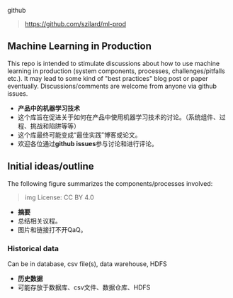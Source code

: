 github
> https://github.com/szilard/ml-prod


## Machine Learning in Production

This repo is intended to stimulate discussions about how to use machine learning in production (system components, processes, challenges/pitfalls etc.).
It may lead to some kind of "best practices" blog post or paper eventually.
Discussions/comments are welcome from anyone via github issues.

* **产品中的机器学习技术**
* 这个库旨在促进关于如何在产品中使用机器学习技术的讨论。（系统组件、过程、挑战和陷阱等等）
* 这个库最终可能变成“最佳实践”博客或论文。
* 欢迎各位通过**github issues**参与讨论和进行评论。

## Initial ideas/outline

The following figure summarizes the components/processes involved:

> img
> License: CC BY 4.0

* **摘要**
* 总结相关议程。
* 图片和链接打不开QaQ。

### Historical data

Can be in database, csv file(s), data warehouse, HDFS

* **历史数据**
* 可能存放于数据库、csv文件、数据仓库、HDFS

